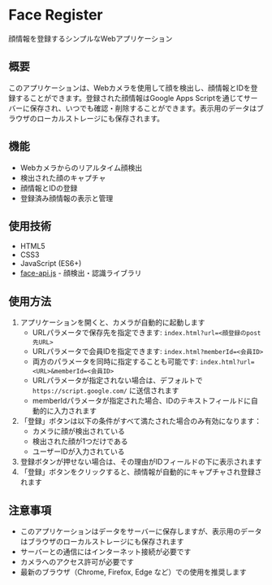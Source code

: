 # Face Register

顔情報を登録するシンプルなWebアプリケーション

## 概要

このアプリケーションは、Webカメラを使用して顔を検出し、顔情報とIDを登録することができます。登録された顔情報はGoogle Apps Scriptを通じてサーバーに保存され、いつでも確認・削除することができます。表示用のデータはブラウザのローカルストレージにも保存されます。

## 機能

- Webカメラからのリアルタイム顔検出
- 検出された顔のキャプチャ
- 顔情報とIDの登録
- 登録済み顔情報の表示と管理

## 使用技術

- HTML5
- CSS3
- JavaScript (ES6+)
- [face-api.js](https://github.com/vladmandic/face-api) - 顔検出・認識ライブラリ

## 使用方法

1. アプリケーションを開くと、カメラが自動的に起動します
   - URLパラメータで保存先を指定できます: `index.html?url=<顔登録のpost先URL>`
   - URLパラメータで会員IDを指定できます: `index.html?memberId=<会員ID>`
   - 両方のパラメータを同時に指定することも可能です: `index.html?url=<URL>&memberId=<会員ID>`
   - URLパラメータが指定されない場合は、デフォルトで `https://script.google.com/` に送信されます
   - memberIdパラメータが指定された場合、IDのテキストフィールドに自動的に入力されます
2. 「登録」ボタンは以下の条件がすべて満たされた場合のみ有効になります：
   - カメラに顔が検出されている
   - 検出された顔が1つだけである
   - ユーザーIDが入力されている
3. 登録ボタンが押せない場合は、その理由がIDフィールドの下に表示されます
4. 「登録」ボタンをクリックすると、顔情報が自動的にキャプチャされ登録されます

## 注意事項

- このアプリケーションはデータをサーバーに保存しますが、表示用のデータはブラウザのローカルストレージにも保存されます
- サーバーとの通信にはインターネット接続が必要です
- カメラへのアクセス許可が必要です
- 最新のブラウザ（Chrome, Firefox, Edge など）での使用を推奨します
